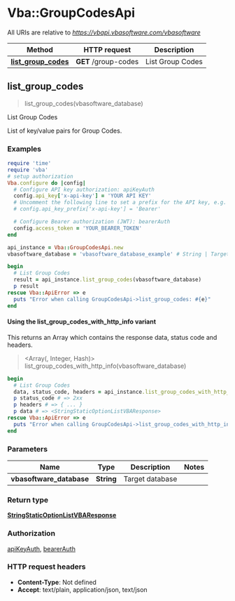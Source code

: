 # Vba::GroupCodesApi

All URIs are relative to *https://vbapi.vbasoftware.com/vbasoftware*

| Method | HTTP request | Description |
| ------ | ------------ | ----------- |
| [**list_group_codes**](GroupCodesApi.md#list_group_codes) | **GET** /group-codes | List Group Codes |


## list_group_codes

> <StringStaticOptionListVBAResponse> list_group_codes(vbasoftware_database)

List Group Codes

List of key/value pairs for Group Codes.

### Examples

```ruby
require 'time'
require 'vba'
# setup authorization
Vba.configure do |config|
  # Configure API key authorization: apiKeyAuth
  config.api_key['x-api-key'] = 'YOUR API KEY'
  # Uncomment the following line to set a prefix for the API key, e.g. 'Bearer' (defaults to nil)
  # config.api_key_prefix['x-api-key'] = 'Bearer'

  # Configure Bearer authorization (JWT): bearerAuth
  config.access_token = 'YOUR_BEARER_TOKEN'
end

api_instance = Vba::GroupCodesApi.new
vbasoftware_database = 'vbasoftware_database_example' # String | Target database

begin
  # List Group Codes
  result = api_instance.list_group_codes(vbasoftware_database)
  p result
rescue Vba::ApiError => e
  puts "Error when calling GroupCodesApi->list_group_codes: #{e}"
end
```

#### Using the list_group_codes_with_http_info variant

This returns an Array which contains the response data, status code and headers.

> <Array(<StringStaticOptionListVBAResponse>, Integer, Hash)> list_group_codes_with_http_info(vbasoftware_database)

```ruby
begin
  # List Group Codes
  data, status_code, headers = api_instance.list_group_codes_with_http_info(vbasoftware_database)
  p status_code # => 2xx
  p headers # => { ... }
  p data # => <StringStaticOptionListVBAResponse>
rescue Vba::ApiError => e
  puts "Error when calling GroupCodesApi->list_group_codes_with_http_info: #{e}"
end
```

### Parameters

| Name | Type | Description | Notes |
| ---- | ---- | ----------- | ----- |
| **vbasoftware_database** | **String** | Target database |  |

### Return type

[**StringStaticOptionListVBAResponse**](StringStaticOptionListVBAResponse.md)

### Authorization

[apiKeyAuth](../README.md#apiKeyAuth), [bearerAuth](../README.md#bearerAuth)

### HTTP request headers

- **Content-Type**: Not defined
- **Accept**: text/plain, application/json, text/json

